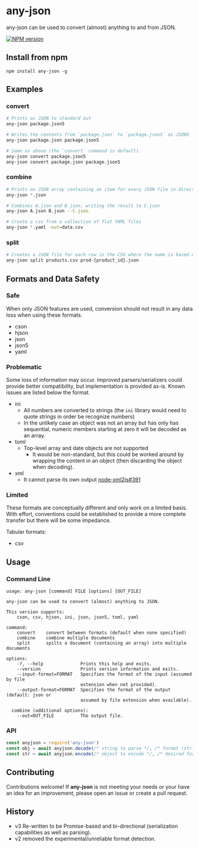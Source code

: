# any-json

any-json can be used to convert (almost) anything to and from JSON.

[![NPM version](https://img.shields.io/npm/v/any-json.svg?style=flat-square)](http://www.npmjs.com/package/any-json)

## Install from npm

```
npm install any-json -g
```

## Examples

### convert

```bash
# Prints as JSON to standard out
any-json package.json5

# Writes the contents from `package.json` to `package.json5` as JSON5
any-json package.json package.json5

# Same as above (the `convert` command is default).
any-json convert package.json5
any-json convert package.json package.json5
```

### combine

```bash
# Prints an JSON array containing an item for every JSON file in directory
any-json *.json

# Combines A.json and B.json, writing the result to C.json
any-json A.json B.json --C.json

# Create a csv from a collection of flat YAML files
any-json *.yaml -out=data.csv
```

### split

```bash
# Creates a JSON file for each row in the CSV where the name is based on the `product_id` column
any-json split products.csv prod-{product_id}.json
```

## Formats and Data Safety

### Safe

When only JSON features are used, conversion should not result in any data loss when using these formats.

- cson
- hjson
- json
- json5
- yaml

### Problematic

Some loss of information may occur.  Improved parsers/serializers could provide better compatibility, but implementation is provided as-is.  Known issues are listed below the format.

- ini
  - All numbers are converted to strings (the `ini` library would need to quote strings in order be recognize numbers)
  - In the unlikely case an object was not an array but has only has sequential, numeric members starting at zero it will be decoded as an array.
- toml
  - Top-level array and date objects are not supported
    - It would be non-standard, but this could be worked around by wrapping the content in an object (then discarding the object when decoding).
- xml
  - It cannot parse its own output [node-xml2js#391](https://github.com/Leonidas-from-XIV/node-xml2js/issues/391)

### Limited

These formats are conceptually different and only work on a limited basis.  With effort, conventions could be established to provide a more complete transfer but there will be some impedance.

Tabular formats:
- csv

## Usage

### Command Line

```
usage: any-json [command] FILE [options] [OUT_FILE]

any-json can be used to convert (almost) anything to JSON.

This version supports:
    cson, csv, hjson, ini, json, json5, toml, yaml

command:
    convert    convert between formats (default when none specified)
    combine    combine multiple documents
    split      spilts a document (containing an array) into multiple documents

options:
    -?, --help              Prints this help and exits.
    --version               Prints version information and exits.
    --input-format=FORMAT   Specifies the format of the input (assumed by file
                            extension when not provided).
    --output-format=FORMAT  Specifies the format of the output (default: json or
                            assumed by file extension when available).

  combine (additional options):
    --out=OUT_FILE          The output file.
```

### API

```js
const anyjson = require('any-json')
const obj = await anyjson.decode(/* string to parse */, /* format (string) */)
const str = await anyjson.encode(/* object to encode */, /* desired format (string) */)
```

## Contributing

Contributions welcome!  If **any-json** is not meeting your needs or your have an idea for an improvement, please open an issue or create a pull request.

## History

- v3 Re-written to be Promise-based and bi-directional (serialization capabilities as well as parsing).
- v2 removed the experimental/unreliable format detection.
